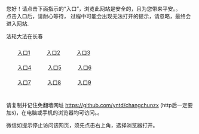 您好！请点击下面指示的“入口”，浏览此网站是安全的，且为您带来平安。。 <br/>
点击入口后，请耐心等待， 过程中可能会出现无法打开的提示，请忽略，最终会进入网站. </br>

法轮大法在长春<br/>
<div style="padding:10px"><a style="margin:20px" target="_blank" href="https://d2zonulcjkijrk.cloudfront.net/2Qpsp?fbsbhfxl" id="ccLink1" rel="nofollow">入口1</a> <a target="_blank" style="margin:20px" href="https://dpc3gm3o7vxoh.cloudfront.net/2Qpsp?luebbcz" id="ccLink2" rel="nofollow">入口2</a> <a style="margin:20px" target="_blank" href="https://d1pddf6aazgvdr.cloudfront.net/2Qpsp?clguv" id="ccLink3" rel="nofollow">入口3</a></div>

<div style="padding:10px" ><a style="margin:20px" target="_blank" href="https://d2zonulcjkijrk.cloudfront.net/2Qpsp?fbsbhfxl" id="ccLink4" rel="nofollow">入口4</a> <a style="margin:20px" href="https://dpc3gm3o7vxoh.cloudfront.net/2Qpsp?luebbcz" target="_blank" id="ccLink5" rel="nofollow">入口5</a> <a style="margin:20px" href="https://d1pddf6aazgvdr.cloudfront.net/2Qpsp?clguv" target="_blank" id="ccLink6" rel="nofollow">入口6</a></div>

<div style="padding:10px"><a style="margin:20px" target="_blank" href="https://d2zonulcjkijrk.cloudfront.net/2Qpsp?fbsbhfxl" id="ccLink7" rel="nofollow">入口7</a> <a style="margin:20px" href="https://dpc3gm3o7vxoh.cloudfront.net/2Qpsp?luebbcz" target="_blank" id="ccLink8" rel="nofollow">入口8</a> <a style="margin:20px" target="_blank" href="https://d1pddf6aazgvdr.cloudfront.net/2Qpsp?clguv" id="ccLink9" rel="nofollow">入口9</a></div>

<br/>



请复制并记住免翻墙网址 https://github.com/yntd/changchunzx (http后一定要加s)，在电脑或手机的浏览器均可访问。。<br/>

微信如提示停止访问该网页，须先点击右上角，选择浏览器打开。
